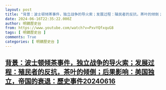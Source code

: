 ```yaml
---
layout: post
title: "背景：波士顿倾茶事件，独立战争的导火索；发展过程：殖民者的反抗，茶叶的倾倒；后果影响：美国独立，帝国的衰退：歷史事件20240616"
date: 2024-06-16T22:35:22.000Z
author: 明鏡歷史台
from: https://www.youtube.com/watch?v=PxvYQfxquG8
tags: [ 明鏡歷史台 ]
comments: True
categories: [ 明鏡歷史台 ]
---
```

<!--1718577322000-->
[背景：波士顿倾茶事件，独立战争的导火索；发展过程：殖民者的反抗，茶叶的倾倒；后果影响：美国独立，帝国的衰退：歷史事件20240616](https://www.youtube.com/watch?v=PxvYQfxquG8)
------

<div>

</div>
